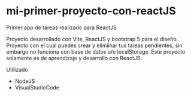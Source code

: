 # mi-primer-proyecto-con-reactJS
Primer app de tareas realizado para ReactJS


Proyecto desarrollado con Vite, ReactJS y bootstrap 5 para el diseño.
Proyecto con el cual puedes crear y elimiinar tus tareas pendientes, sin embargo no funciona con base de datos u/o localStorage.
Este proyecto solamente es de aprendizaje y desarrollo con ReactJS.

Utilizado
- NodeJS
- VisualStudioCode
